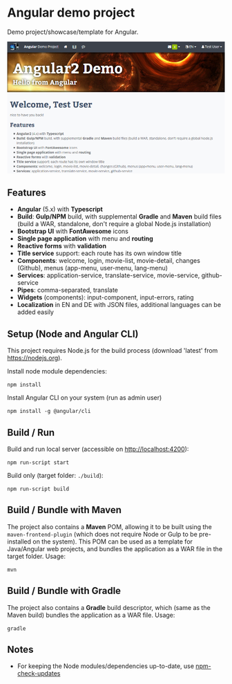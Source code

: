 # Angular demo project
Demo project/showcase/template for Angular.

![Screenshot](screenshot.png)

## Features
- **Angular** (5.x) with **Typescript**
- **Build**: **Gulp/NPM** build, with supplemental **Gradle** and **Maven** build files (build a WAR, standalone, don't require a global Node.js installation)
- **Bootstrap UI** with **FontAwesome** icons
- **Single page application** with menu and **routing**
- **Reactive forms** with **validation**
- **Title service** support: each route has its own window title
- **Components**: welcome, login, movie-list, movie-detail, changes (Github), menus (app-menu, user-menu, lang-menu)
- **Services**: application-service, translate-service, movie-service, github-service
- **Pipes**: comma-separated, translate
- **Widgets** (components): input-component, input-errors, rating
- **Localization** in EN and DE with JSON files, additional languages can be added easily

## Setup (Node and Angular CLI)
This project requires Node.js for the build process (download 'latest' from https://nodejs.org).

Install node module dependencies:
```
npm install
```
Install Angular CLI on your system (run as admin user)
```
npm install -g @angular/cli
```

## Build / Run
Build and run local server (accessible on [http://localhost:4200](http://localhost:4200)):
```
npm run-script start
```
Build only (target folder: `./build`):
```
npm run-script build
```

## Build / Bundle with Maven
The project also contains a **Maven** POM, allowing it to be built using the `maven-frontend-plugin` (which does not require Node or Gulp to be pre-installed on the system). This POM can be used as a template for Java/Angular web projects, and bundles the application as a WAR file in the target folder.
Usage:

    mvn
	
## Build / Bundle with Gradle
The project also contains a **Gradle** build descriptor, which (same as the Maven build) bundles the application as a WAR file.
Usage:

    gradle

## Notes

 - For keeping the Node modules/dependencies up-to-date, use [npm-check-updates](https://www.npmjs.com/package/npm-check-updates)
